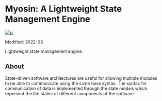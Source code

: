 # Myosin: A Lightweight State Management Engine
[![ci](https://github.com/ztnel/myosin/actions/workflows/ci.yaml/badge.svg)](https://github.com/ztnel/myosin/actions/workflows/ci.yaml)

Modified: 2022-03

Lightweight state management engine.

## About
State-driven software architectures are useful for allowing multiple modules to be able to communicate using the same base syntax. The syntax for communication of data is implemented through the state models which represent the the states of different components of the software.
